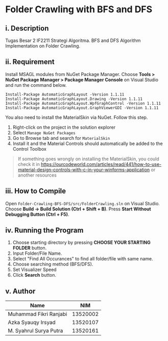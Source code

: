 # Folder Crawling with BFS and DFS

## i. Description
Tugas Besar 2 IF2211 Strategi Algoritma. BFS and DFS Algorithm Implementation on Folder Crawling. 

## ii. Requirement
Install MSAGL modules from NuGet Package Manager. Choose **Tools > NuGet Package Manager > Package Manager Console** on Visual Studio and run the command below.
```
Install-Package AutomaticGraphLayout -Version 1.1.11
Install-Package AutomaticGraphLayout.Drawing -Version 1.1.11
Install-Package AutomaticGraphLayout.WpfGraphControl -Version 1.1.11
Install-Package AutomaticGraphLayout.GraphViewerGDI -Version 1.1.11
```
You also need to install the MaterialSkin via NuGet. Follow this step.

1. Right-click on the project in the solution explorer
2. Select `Manage NuGet Packages`
3. Go to Browse tab and search for `MaterialSkin`
4. Install it and the Material Controls should automatically be added to the Control Toolbox

> If something goes wrongly on installing the MaterialSkin, you could check it in https://ourcodeworld.com/articles/read/441/how-to-use-material-design-controls-with-c-in-your-winforms-application or another resources

## iii. How to Compile
Open `Folder-Crawling-BFS-DFS/src/FolderCrawling.sln` on Visual Studio. Choose **Build -> Build Solution (Ctrl + Shift + B)**. Press **Start Without Debugging Button (Ctrl + F5)**.

## iv. Running the Program
1. Choose starting directory by pressing **CHOOSE YOUR STARTING FOLDER** button.
2. Input Folder/File Name.
3. Select "Find All Occurances" to find all folder/file with same name.
4. Choose searching method (BFS/DFS).
5. Set Visualizer Speed
5. Click **Search** button.

## v. Author
| Name          | NIM           |
| ------------- |:-------------:|
|Muhammad Fikri Ranjabi| 13520002 |
|Azka Syauqy Irsyad    | 13520107 |
|M. Syahrul Surya Putra| 13520161 |
